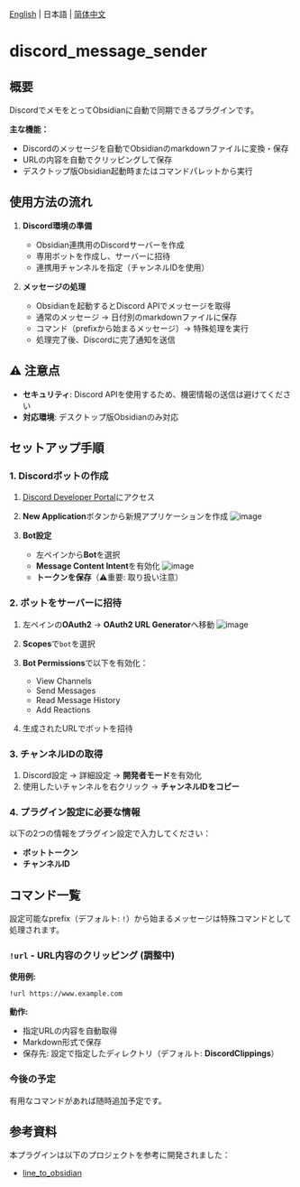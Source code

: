 [English](../README.md) | 日本語 | [简体中文](./README.zh-CN.md)

# discord_message_sender

## 概要

DiscordでメモをとってObsidianに自動で同期できるプラグインです。

**主な機能：**
- Discordのメッセージを自動でObsidianのmarkdownファイルに変換・保存
- URLの内容を自動でクリッピングして保存
- デスクトップ版Obsidian起動時またはコマンドパレットから実行

## 使用方法の流れ

1. **Discord環境の準備**
   - Obsidian連携用のDiscordサーバーを作成
   - 専用ボットを作成し、サーバーに招待
   - 連携用チャンネルを指定（チャンネルIDを使用）

2. **メッセージの処理**
   - Obsidianを起動するとDiscord APIでメッセージを取得
   - 通常のメッセージ → 日付別のmarkdownファイルに保存
   - コマンド（prefixから始まるメッセージ）→ 特殊処理を実行
   - 処理完了後、Discordに完了通知を送信

## ⚠️ 注意点

- **セキュリティ**: Discord APIを使用するため、機密情報の送信は避けてください
- **対応環境**: デスクトップ版Obsidianのみ対応

## セットアップ手順

### 1. Discordボットの作成

1. [Discord Developer Portal](https://discord.com/developers/applications)にアクセス
2. **New Application**ボタンから新規アプリケーションを作成
   ![image](https://d1fhrovvkiovx5.cloudfront.net/642c9b33b0d8250e770448b88d78e2c2.png)

3. **Bot設定**
   - 左ペインから**Bot**を選択
   - **Message Content Intent**を有効化
   ![image](https://d1fhrovvkiovx5.cloudfront.net/d284d81647f3dbf52a040cc7a6aa1362.png)
   - **トークンを保存**（⚠️重要: 取り扱い注意）

### 2. ボットをサーバーに招待

1. 左ペインの**OAuth2** → **OAuth2 URL Generator**へ移動
   ![image](https://d1fhrovvkiovx5.cloudfront.net/02355b8d6747734b75ae7b9799203132.png)

2. **Scopes**で`bot`を選択

3. **Bot Permissions**で以下を有効化：
   - View Channels
   - Send Messages
   - Read Message History
   - Add Reactions

4. 生成されたURLでボットを招待

### 3. チャンネルIDの取得

1. Discord設定 → 詳細設定 → **開発者モード**を有効化
2. 使用したいチャンネルを右クリック → **チャンネルIDをコピー**

### 4. プラグイン設定に必要な情報

以下の2つの情報をプラグイン設定で入力してください：
- **ボットトークン**
- **チャンネルID**

## コマンド一覧

設定可能なprefix（デフォルト: `!`）から始まるメッセージは特殊コマンドとして処理されます。

### `!url` - URL内容のクリッピング (調整中)

**使用例:**
```
!url https://www.example.com
```

**動作:**
- 指定URLの内容を自動取得
- Markdown形式で保存
- 保存先: 設定で指定したディレクトリ（デフォルト: **DiscordClippings**）

### 今後の予定

有用なコマンドがあれば随時追加予定です。

## 参考資料

本プラグインは以下のプロジェクトを参考に開発されました：
- [line_to_obsidian](https://github.com/onikun94/line_to_obsidian)

